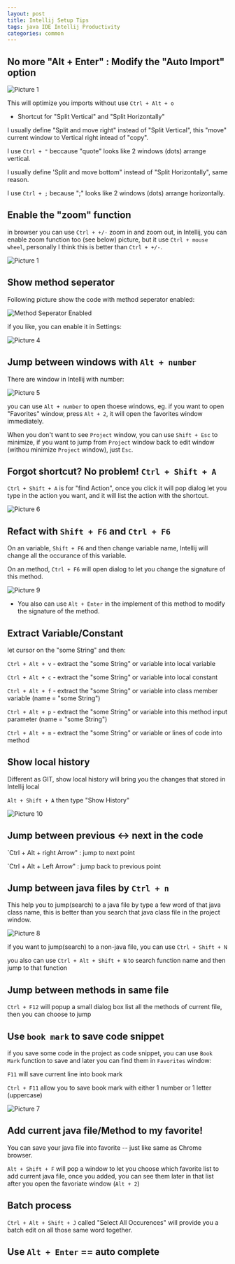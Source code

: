 ```yaml
---
layout: post
title: Intellij Setup Tips
tags: java IDE Intellij Productivity 
categories: common
---
```



## No more "Alt + Enter" : Modify the "Auto Import" option

![Picture 1](https://r0ngsh3n.github.io/static/img/0923/intellij-tips-1.PNG)

This will optimize you imports without use `Ctrl + Alt + o`

* Shortcut for "Split Vertical" and "Split Horizontally"

I usually define "Split and move right" instead of "Split Vertical", this "move" current window to Vertical right intead of "copy".

I use `Ctrl + "` beccause "quote" looks like 2 windows (dots) arrange vertical.

I usually define 'Split and move bottom" instead of "Split Horizontally", same reason.

I use `Ctrl + ;` because ";" looks like 2 windows (dots) arrange horizontally.

## Enable the "zoom" function

in browser you can use `Ctrl + +/-` zoom in and zoom out, in Intellij, you can enable zoom function too (see below) picture, but it use `Ctrl + mouse wheel`, personally I think this is better than `Ctrl + +/-`.

![Picture 1](https://r0ngsh3n.github.io/static/img/0923/intellij-tips-2.PNG)

## Show method seperator

Following picture show the code with method seperator enabled: 

![Method Seperator Enabled](https://r0ngsh3n.github.io/static/img/0923/intellij-tips-4.PNG)

if you like, you can enable it in Settings:

![Picture 4](https://r0ngsh3n.github.io/static/img/0923/intellij-tips-3.PNG)

## Jump between windows with `Alt + number`

There are window in Intellij with number:

![Picture 5](https://r0ngsh3n.github.io/static/img/0923/intellij-tips-5.PNG)

you can use `Alt + number` to open thoese windows, eg. if you want to open "Favorites" window, press `Alt + 2`, it will open the favorites window immediately.

When you don't want to see `Project` window, you can use `Shift + Esc` to minimize, if you want to jump from `Project` window back to edit window (withou minimize `Project` window), just `Esc`.

## Forgot shortcut? No problem! `Ctrl + Shift + A`

`Ctrl + Shift + A` is for "find Action", once you click it will pop dialog let you type in the action you want, and it will list the action with the shortcut.

![Picture 6](https://r0ngsh3n.github.io/static/img/0923/intellij-tips-6.png)

## Refact with `Shift + F6` and `Ctrl + F6`

On an variable, `Shift + F6` and then change variable name, Intellij will change all the occurance of this variable.

On an method, `Ctrl + F6` will open dialog to let you change the signature of this method.

![Picture 9](https://r0ngsh3n.github.io/static/img/0923/intellij-tips-9.PNG)

* You also can use `Alt + Enter` in the implement of this method to modify the signature of the method.

## Extract Variable/Constant

let cursor on the "some String" and then:

`Ctrl + Alt + v` - extract the "some String" or variable into local variable

`Ctrl + Alt + c` - extract the "some String" or variable into local constant

`Ctrl + Alt + f` - extract the "some String" or variable into class member variable (name = "some String")

`Ctrl + Alt + p` - extract the "some String" or variable into this method input parameter (name = "some String")

`Ctrl + Alt + m` - extract the "some String" or variable or lines of code into method

## Show local history

Different as GIT, show local history will bring you the changes that stored in Intellij local

`Alt + Shift + A` then type "Show History"

![Picture 10](https://r0ngsh3n.github.io/static/img/0923/intellij-tips-10.PNG)

## Jump between previous <-> next in the code

`Ctrl + Alt + right Arrow" : jump to next point

`Ctrl + Alt + Left Arrow" : jump back to previous point

## Jump between java files by `Ctrl + n`

This help you to jump(search) to a java file by type a few word of that java class name, this is better than you search that java class file in the project window.

![Picture 8](https://r0ngsh3n.github.io/static/img/0923/intellij-tips-8.PNG)

if you want to jump(search) to a non-java file, you can use `Ctrl + Shift + N`

you also can use `Ctrl + Alt + Shift + N` to search function name and then jump to that function

## Jump between methods in same file

`Ctrl + F12` will popup a small dialog box list all the methods of current file, then you can choose to jump

## Use `book mark` to save code snippet

if you save some code in the project as code snippet, you can use `Book Mark` function to save and later you can find them in `Favorites` window:

`F11` will save current line into book mark

`Ctrl + F11` allow you to save book mark with either 1 number or 1 letter (uppercase)

![Picture 7](https://r0ngsh3n.github.io/static/img/0923/intellij-tips-7.jpeg)

## Add current java file/Method to my favorite!

You can save your java file into favorite -- just like same as Chrome browser.

`Alt + Shift + F` will pop a window to let you choose which favorite list to add current java file, once you added, you can see them later in that list after you open the favoriate window (`Alt + 2`)

## Batch process

`Ctrl + Alt + Shift + J` called "Select All Occurences" will provide you a batch edit on all those same word together.

## Use `Alt + Enter` == auto complete

